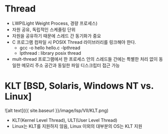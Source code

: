 # Thread
- LWP(Light Weight Process, 경량 프로세스)
- 자원 공유, 독립적인 스케줄링 단위
- 자원을 공유하기 때문에 스레드 간 동기화가 중요
- C 프로그램 컴파일 시 POSIX Thread 라이브러리를 링크해야 한다.
  - gcc -o hello hello.c -lpthread
  - lpthread : library posix thread
- mult-thread 프로그램에서 한 프로세스 안의 스레드들 간에는 특별한 처리 없이 동일한 메모리 주소 공간과 동일한 파일 디스크립터 접근 가능

# KLT [BSD, Solaris, Windows NT vs. Linux]

![alt text]({{ site.baseurl }}/image/lsp/VII/KLT.png)

- KLT(Kernel Level Thread), ULT(User Level Thread)
- Linux는 KLT를 지원하지 않음, Linux 이외의 대부분의 OS는 KLT 지원
